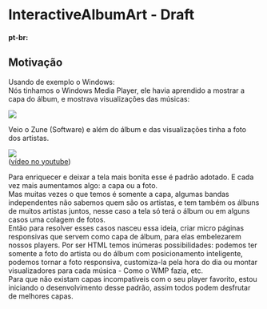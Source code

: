 # InteractiveAlbumArt - Draft

#### pt-br:

## Motivação

Usando de exemplo o Windows:  
Nós tinhamos o Windows Media Player, ele havia aprendido a mostrar a capa do álbum, e mostrava visualizações das músicas:  

![](http://img.ibxk.com.br/40195/145011.jpg)

Veio o Zune (Software) e além do álbum e das visualizações tinha a foto dos artistas.  

![](http://shawnoster.blog.s3.amazonaws.com/content/ThingsIHeartAbouttheZune4.0Software_1022A_11.png)  
([vídeo no youtube](https://www.youtube.com/watch?v=EmQgc-T7kf0))

Para enriquecer e deixar a tela mais bonita esse é padrão adotado. E cada vez mais aumentamos algo: a capa ou a foto.  
Mas muitas vezes o que temos é somente a capa, algumas bandas independentes não sabemos quem são os artistas, e tem também os álbuns de muitos artistas juntos, nesse caso a tela só terá o álbum ou em alguns casos uma colagem de fotos.  
Então para resolver esses casos nasceu essa ideia, criar micro páginas responsivas que servem como capa de álbum, para elas embelezarem nossos players. Por ser HTML temos inúmeras possibilidades: podemos ter somente a foto do artista ou do álbum com posicionamento inteligente, podemos tornar a foto responsiva, customiza-la pela hora do dia ou montar visualizadores para cada música - Como o WMP fazia, etc.  
Para que não existam capas incompativeis com o seu player favorito, estou iniciando o desenvolvimento desse padrão, assim todos podem desfrutar de melhores capas.  
